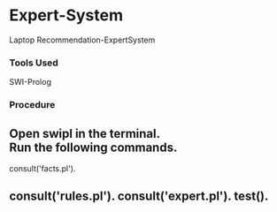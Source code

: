 # Expert-System
Laptop Recommendation-ExpertSystem

### Tools Used
SWI-Prolog

### Procedure
Open swipl in the terminal.    
Run the following commands.  
---------------------------
consult('facts.pl').

consult('rules.pl').
consult('expert.pl').
test().
---------------------------
